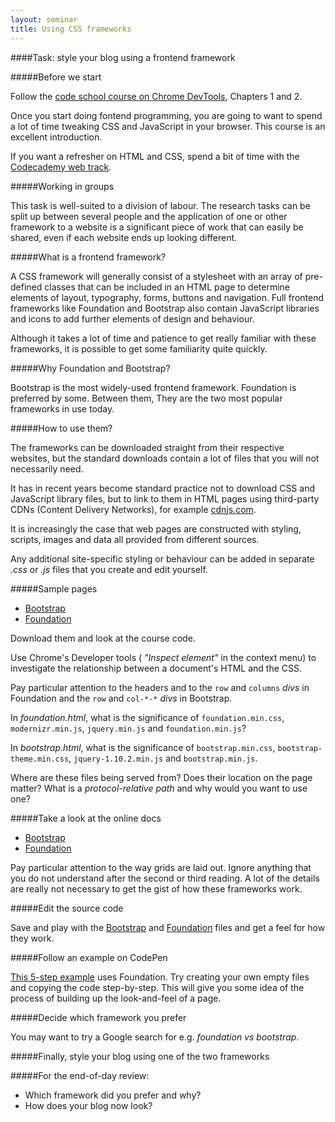 ```yaml
---
layout: seminar
title: Using CSS frameworks
---
```


####Task: style your blog using a frontend framework

#####Before we start

Follow the [code school course on Chrome DevTools](http://discover-devtools.codeschool.com/), Chapters 1 and 2.

Once you start doing fontend programming, you are going to want to spend a lot of time tweaking CSS and JavaScript in your browser. This course is an excellent introduction.

If you want a refresher on HTML and CSS, spend a bit of time with the [Codecademy web track](http://www.codecademy.com/tracks/web).

#####Working in groups

This task is well-suited to a division of labour. The research tasks can be split up between several people and the application of one or other framework to a website is a significant piece of work that can easily be shared, even if each website ends up looking different.

#####What is a frontend framework?

A CSS framework will generally consist of a stylesheet with an array of pre-defined classes that can be included in an HTML page to determine elements of layout, typography, forms, buttons and navigation. Full frontend frameworks like Foundation and Bootstrap also contain JavaScript libraries and icons to add further elements of design and behaviour.

Although it takes a lot of time and patience to get really familiar with these frameworks, it is possible to get some familiarity quite quickly.

#####Why Foundation and Bootstrap?

Bootstrap is the most widely-used frontend framework. Foundation is preferred by some. Between them, They are the two most popular frameworks in use today.

#####How to use them?

The frameworks can be downloaded straight from their respective websites, but the standard downloads contain a lot of files that you will not necessarily need.

It has in recent years become standard practice not to download CSS and JavaScript library files, but to link to them in HTML pages using third-party CDNs (Content Delivery Networks), for example [cdnjs.com](http://cdnjs.com/).

It is increasingly the case that web pages are constructed with styling, scripts, images and data all provided from different sources.

Any additional site-specific styling or behaviour can be added in separate _.css_ or _.js_ files that you create and edit yourself.

#####Sample pages

* [Bootstrap](/resources/bootstrap.html)
* [Foundation](/resources/foundation.html)

Download them and look at the course code.

Use Chrome's Developer tools ( _"Inspect element"_ in the context menu) to investigate the relationship between a document's HTML and the CSS.

Pay particular attention to the headers and to the `row` and `columns` _divs_ in Foundation and the `row` and `col-*-*` _divs_ in Bootstrap.

In _foundation.html_, what is the significance of `foundation.min.css`, `modernizr.min.js`, `jquery.min.js` and `foundation.min.js`?

In _bootstrap.html_, what is the significance of `bootstrap.min.css`, `bootstrap-theme.min.css`, `jquery-1.10.2.min.js` and `bootstrap.min.js`.

Where are these files being served from? Does their location on the page matter? What is a *protocol-relative path* and why would you want to use one?

#####Take a look at the online docs

* [Bootstrap](http://getbootstrap.com/css/)
* [Foundation](http://foundation.zurb.com/docs/components/grid.html)

Pay particular attention to the way grids are laid out. Ignore anything that you do not understand after the second or third reading. A lot of the details are really not necessary to get the gist of how these frameworks work.

#####Edit the source code

Save and play with the [Bootstrap](/resources/bootstrap.html) and [Foundation](/resources/foundation.html) files and get a feel for how they work.

#####Follow an example on CodePen

[This 5-step example](http://codepen.io/sofer/pen/BHuer) uses Foundation. Try creating your own empty files and copying the code step-by-step. This will give you some idea of the process of building up the look-and-feel of a page.

#####Decide which framework you prefer

You may want to try a Google search for e.g. _foundation vs bootstrap_.

#####Finally, style your blog using one of the two frameworks

#####For the end-of-day review:

* Which framework did you prefer and why?
* How does your blog now look?

